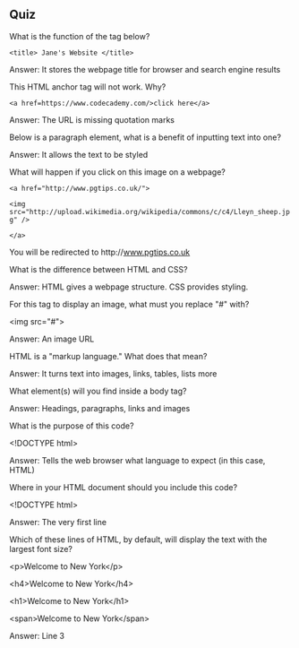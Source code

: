 ## Quiz

What is the function of the tag below?

`<title> Jane's Website </title>`

Answer: It stores the webpage title for browser and search engine results

This HTML anchor tag will not work. Why?

`<a href=https://www.codecademy.com/>click here</a>`

Answer: The URL is missing quotation marks

Below is a paragraph element, what is a benefit of inputting text into one?

Answer: It allows the text to be styled

What will happen if you click on this image on a webpage?

`<a href="http://www.pgtips.co.uk/">`

`<img src="http://upload.wikimedia.org/wikipedia/commons/c/c4/Lleyn_sheep.jpg" />`

`</a>`

You will be redirected to http:\/\/www.pgtips.co.uk

What is the difference between HTML and CSS?

Answer: HTML gives a webpage structure. CSS provides styling.

For this tag to display an image, what must you replace "\#" with?

&lt;img src="\#"&gt;

Answer: An image URL

HTML is a "markup language." What does that mean?

Answer: It turns text into images, links, tables, lists more

What element\(s\) will you find inside a body tag?

Answer: Headings, paragraphs, links and images

What is the purpose of this code?

&lt;!DOCTYPE html&gt;

Answer: Tells the web browser what language to expect \(in this case, HTML\)

Where in your HTML document should you include this code?

&lt;!DOCTYPE html&gt;

Answer: The very first line

Which of these lines of HTML, by default, will display the text with the largest font size?

&lt;p&gt;Welcome to New York&lt;\/p&gt;

&lt;h4&gt;Welcome to New York&lt;\/h4&gt;

&lt;h1&gt;Welcome to New York&lt;\/h1&gt;

&lt;span&gt;Welcome to New York&lt;\/span&gt;

Answer: Line 3

